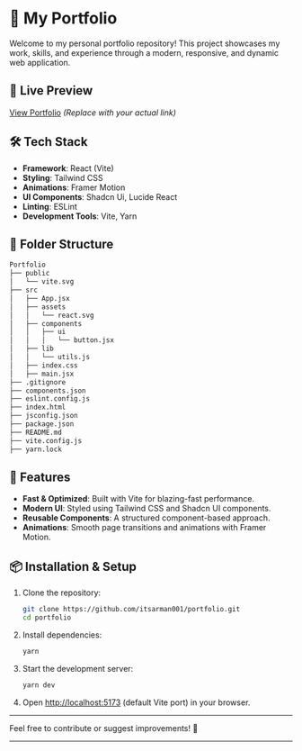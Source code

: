 # 🚀 My Portfolio

Welcome to my personal portfolio repository! This project showcases my work, skills, and experience through a modern, responsive, and dynamic web application.

## 🔗 Live Preview

[View Portfolio](https://your-portfolio-link.com) _(Replace with your actual link)_

## 🛠 Tech Stack

- **Framework**: React (Vite)
- **Styling**: Tailwind CSS
- **Animations**: Framer Motion
- **UI Components**: Shadcn Ui, Lucide React
- **Linting**: ESLint
- **Development Tools**: Vite, Yarn

## 📁 Folder Structure

```sh
Portfolio
├── public
│   └── vite.svg
├── src
│   ├── App.jsx
│   ├── assets
│   │   └── react.svg
│   ├── components
│   │   ├── ui
│   │   │   └── button.jsx
│   ├── lib
│   │   └── utils.js
│   ├── index.css
│   ├── main.jsx
├── .gitignore
├── components.json
├── eslint.config.js
├── index.html
├── jsconfig.json
├── package.json
├── README.md
├── vite.config.js
├── yarn.lock
```

## 🌟 Features

- **Fast & Optimized**: Built with Vite for blazing-fast performance.
- **Modern UI**: Styled using Tailwind CSS and Shadcn UI components.
- **Reusable Components**: A structured component-based approach.
- **Animations**: Smooth page transitions and animations with Framer Motion.

## 📦 Installation & Setup

1. Clone the repository:

   ```sh
   git clone https://github.com/itsarman001/portfolio.git
   cd portfolio
   ```

2. Install dependencies:

   ```sh
   yarn
   ```

3. Start the development server:

   ```sh
   yarn dev
   ```

4. Open [http://localhost:5173](http://localhost:5173) (default Vite port) in your browser.

---

Feel free to contribute or suggest improvements! 🚀

---
